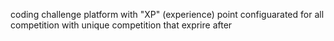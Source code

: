 coding challenge platform with "XP" (experience) point configuarated for all competition with unique competition that exprire after 
